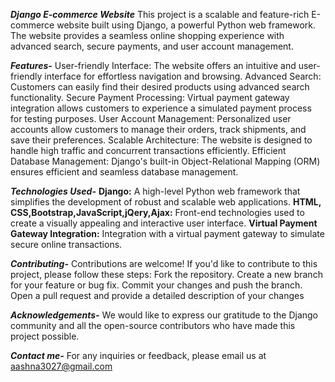 ***Django E-commerce Website***
This project is a scalable and feature-rich E-commerce website built using Django, a powerful Python web framework. The website provides a 
seamless online shopping experience with advanced search, secure payments, and user account management.

***Features-***
User-friendly Interface: The website offers an intuitive and user-friendly interface for effortless navigation and browsing.
Advanced Search: Customers can easily find their desired products using advanced search functionality.
Secure Payment Processing:  Virtual payment gateway integration allows customers to experience a simulated payment process for testing purposes.
User Account Management: Personalized user accounts allow customers to manage their orders, track shipments, and save their preferences.
Scalable Architecture: The website is designed to handle high traffic and concurrent transactions efficiently.
Efficient Database Management: Django's built-in Object-Relational Mapping (ORM) ensures efficient and seamless database management.

***Technologies Used-***
**Django:** A high-level Python web framework that simplifies the development of robust and scalable web applications.
**HTML, CSS,Bootstrap,JavaScript,jQery,Ajax:** Front-end technologies used to create a visually appealing and interactive user interface.
**Virtual Payment Gateway Integration:** Integration with a virtual payment gateway to simulate secure online transactions.


***Contributing-***
Contributions are welcome! If you'd like to contribute to this project, please follow these steps:
Fork the repository.
Create a new branch for your feature or bug fix.
Commit your changes and push the branch.
Open a pull request and provide a detailed description of your changes

***Acknowledgements-***
We would like to express our gratitude to the Django community and all the open-source contributors who have made this project possible.

***Contact me-***
For any inquiries or feedback, please email us at aashna3027@gmail.com
